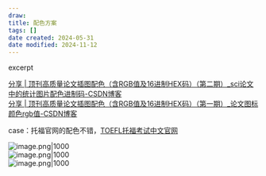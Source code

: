```yaml
---
draw:
title: 配色方案
tags: []
date created: 2024-05-31
date modified: 2024-11-12
---
```


excerpt

<!-- more -->

[分享 | 顶刊高质量论文插图配色（含RGB值及16进制HEX码）（第二期）_sci论文中的统计图片配色进制码-CSDN博客](https://blog.csdn.net/slandarer/article/details/135258628)  
[分享 | 顶刊高质量论文插图配色（含RGB值及16进制HEX码）（第一期）_论文图标颜色rgb值-CSDN博客](https://slandarer.blog.csdn.net/article/details/134796419?spm=1001.2014.3001.5502)

case：托福官网的配色不错，[TOEFL托福考试中文官网](https://www.toefl.cn/index.php)

![image.png|1000](https://imagehosting4picgo.oss-cn-beijing.aliyuncs.com/imagehosting/fix-dir%2Fpicgo%2Fpicgo-clipboard-images%2F2024%2F09%2F29%2F01-16-10-c8c8d31fbb559891370c003c174fa35d-202409290116633-c7ae70.png)  
![image.png|1000](https://imagehosting4picgo.oss-cn-beijing.aliyuncs.com/imagehosting/fix-dir%2Fpicgo%2Fpicgo-clipboard-images%2F2024%2F09%2F29%2F01-29-44-1a54b7f6cd89a944ac8b7404e5bf37c6-202409290129364-95cb55.png)  
![image.png|1000](https://imagehosting4picgo.oss-cn-beijing.aliyuncs.com/imagehosting/fix-dir%2Fpicgo%2Fpicgo-clipboard-images%2F2024%2F09%2F29%2F01-48-22-05c8d68005314d2dcd56382c32ce34b5-202409290148459-440169.png)
